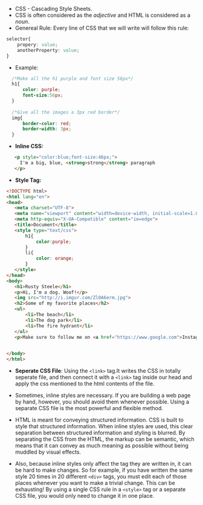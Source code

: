 * CSS - Cascading Style Sheets.
* CSS is often considered as the *adjective* and HTML is considered as a *noun*.
* Genereal Rule: Every line of CSS that we will write will follow this rule:
```css
selector{
    propery: value;
    anotherProperty: value;
}
```
* Example:
```css
  /*Make all the h1 purple and font size 56px*/
  h1{
      color: purple;
      font-size:56px;
  }
  
  /*Give all the images a 3px red border*/
  img{
      border-color: red;
      border-width: 3px;
  }
 ```

 * **Inline CSS:**

 ```html
    <p style="color:blue;font-size:46px;">
      I'm a big, blue, <strong>strong</strong> paragraph
    </p>
 ```

 * **Style Tag:**
 ```html
 <!DOCTYPE html>
<html lang="en">
<head>
    <meta charset="UTF-8">
    <meta name="viewport" content="width=device-width, initial-scale=1.0">
    <meta http-equiv="X-UA-Compatible" content="ie=edge">
    <title>Document</title>
    <style type="text/css">
        h1{
            color:purple;
        }
        li{
            color: orange;
        }
    </style>
</head>
<body>
    <h1>Rusty Steele</h1>
    <p>Hi, I'm a dog. Woof!</p>
    <img src="http://i.imgur.com/Zl0A6erm.jpg">
    <h2>Some of my favorite places</h2>
    <ul>
        <li>The beach</li>
        <li>The dog park</li>
        <li>The fire hydrant</li>
    </ul>
    <p>Make sure to follow me on <a href="https://www.google.com">Instagram</a></p>

   
</body>
</html>
 ```

* **Seperate CSS File**: Using the ```<link>``` tag.It writes the CSS in totally seperate file, and then connect it with a ```<link>``` tag inside our head and apply the css mentioned to the html contents of the file.

* Sometimes, inline styles are necessary. If you are building a web page by hand, however, you should avoid them whenever possible. Using a separate CSS file is the most powerful and flexible method.

* HTML is meant for conveying structured information. CSS is built to style that structured information. When inline styles are used, this clear separation between structured information and styling is blurred. By separating the CSS from the HTML, the markup can be semantic, which means that it can convey as much meaning as possible without being muddled by visual effects.

* Also, because inline styles only affect the tag they are written in, it can be hard to make changes. So for example, if you have written the same style 20 times in 20 different ```<div>``` tags, you must edit each of those places whenever you want to make a trivial change. This can be exhausting! By using a single CSS rule in a ```<style>``` tag or a separate CSS file, you would only need to change it in one place.
